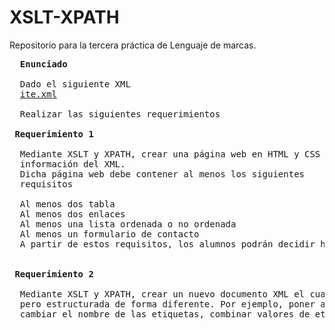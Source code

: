 # XSLT-XPATH
Repositorio para la tercera práctica de Lenguaje de marcas.

<pre>
  <b>Enunciado</b>

  Dado el siguiente XML
  <a href="ite.xml">ite.xml</a>

  Realizar las siguientes requerimientos

 <b>Requerimiento 1</b>

  Mediante XSLT y XPATH, crear una página web en HTML y CSS en la que se plasme toda la 
  información del XML. 
  Dicha página web debe contener al menos los siguientes
  requisitos

  Al menos dos tabla
  Al menos dos enlaces
  Al menos una lista ordenada o no ordenada
  Al menos un formulario de contacto
  A partir de estos requisitos, los alumnos podrán decidir hacer la página HTML a su gusto.


 <b>Requerimiento 2</b>

  Mediante XSLT y XPATH, crear un nuevo documento XML el cual contenga la misma información, 
  pero estructurada de forma diferente. Por ejemplo, poner atributos “id”   como elementos, 
  cambiar el nombre de las etiquetas, combinar valores de etiquetas en una sola, etc.
</pre>

